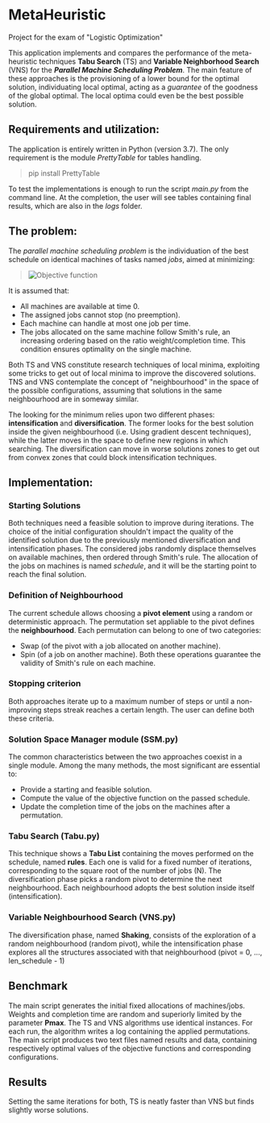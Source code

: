 # MetaHeuristic
Project for the exam of "Logistic Optimization"

This application implements and compares the performance of the meta-heuristic techniques **Tabu Search** (TS) and **Variable Neighborhood Search** (VNS) for the ***Parallel Machine Scheduling Problem***. The main feature of these approaches is the provisioning of a lower bound for the optimal solution, individuating local optimal, acting as a *guarantee* of the goodness of the global optimal. The local optima could even be the best possible solution.

## Requirements and utilization:
The application is entirely written in Python (version 3.7). The only requirement is the module *PrettyTable* for tables handling.
> pip install PrettyTable

To test the implementations is enough to run the script *main.py* from the command line. At the completion, the user will see tables containing final results, which are also in the *logs* folder.

## The problem:
The *parallel machine scheduling problem* is the individuation of the best schedule on identical machines of tasks named *jobs*, aimed at minimizing:

> ![Objective function](https://user-images.githubusercontent.com/27780725/145707304-39278219-0d2d-4d99-80a4-29a2674927b2.png)

It is assumed that:
- All machines are available at time 0.
- The assigned jobs cannot stop (no preemption).
- Each machine can handle at most one job per time.
- The jobs allocated on the same machine follow Smith's rule, an increasing ordering based on the ratio weight/completion time. This condition ensures optimality on the single machine.

Both TS and VNS constitute research techniques of local minima, exploiting some tricks to get out of local minima to improve the discovered solutions. TNS and VNS contemplate the concept of "neighbourhood" in the space of the possible configurations, assuming that solutions in the same neighbourhood are in someway similar.

The looking for the minimum relies upon two different phases: **intensification** and **diversification**. The former looks for the best solution inside the given neighbourhood (i.e. Using gradient descent techniques), while the latter moves in the space to define new regions in which searching. The diversification can move in worse solutions zones to get out from convex zones that could block intensification techniques.

## Implementation:

### Starting Solutions
Both techniques need a feasible solution to improve during iterations. The choice of the initial configuration shouldn't impact the quality of the identified solution due to the previously mentioned diversification and intensification phases. The considered jobs randomly displace themselves on available machines, then ordered through Smith's rule. The allocation of the jobs on machines is named *schedule*, and it will be the starting point to reach the final solution.

### Definition of Neighbourhood
The current schedule allows choosing a **pivot element** using a random or deterministic approach. The permutation set appliable to the pivot defines the **neighbourhood**. Each permutation can belong to one of two categories:
- Swap (of the pivot with a job allocated on another machine).
- Spin (of a job on another machine).
Both these operations guarantee the validity of Smith's rule on each machine.

### Stopping criterion
Both approaches iterate up to a maximum number of steps or until a non-improving steps streak reaches a certain length. The user can define both these criteria.

### Solution Space Manager module (SSM.py)
The common characteristics between the two approaches coexist in a single module. Among the many methods, the most significant are essential to:
- Provide a starting and feasible solution.
- Compute the value of the objective function on the passed schedule.
- Update the completion time of the jobs on the machines after a permutation.

### Tabu Search (Tabu.py)
This technique shows a **Tabu List** containing the moves performed on the schedule, named **rules**. Each one is valid for a fixed number of iterations, corresponding to the square root of the number of jobs (N).
The diversification phase picks a random pivot to determine the next neighbourhood. Each neighbourhood adopts the best solution inside itself (intensification).

### Variable Neighbourhood Search (VNS.py)
The diversification phase, named **Shaking**, consists of the exploration of a random neighbourhood (random pivot), while the intensification phase explores all the structures associated with that neighbourhood (pivot = 0, ..., len_schedule - 1)

## Benchmark
The main script generates the initial fixed allocations of machines/jobs. Weights and completion time are random and superiorly limited by the parameter **Pmax**. The TS and VNS algorithms use identical instances. For each run, the algorithm writes a log containing the applied permutations. The main script produces two text files named results and data, containing respectively optimal values of the objective functions and corresponding configurations.

## Results
Setting the same iterations for both, TS is neatly faster than VNS but finds slightly worse solutions.
